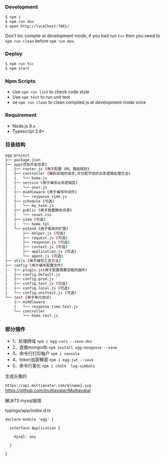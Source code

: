 
### Development

```bash
$ npm i
$ npm run dev
$ open http://localhost:7001/
```

Don't tsc compile at development mode, if you had run `tsc` then you need to `npm run clean` before `npm run dev`.

### Deploy

```bash
$ npm run tsc
$ npm start
```

### Npm Scripts

- Use `npm run lint` to check code style
- Use `npm test` to run unit test
- se `npm run clean` to clean compiled js at development mode once

### Requirement

- Node.js 8.x
- Typescript 2.8+

### 目录结构
```bash
egg-project
├── package.json
├── app(项目开发目录)
|   ├── router.js (用于配置 URL 路由规则)
│   ├── controller (解析前端的请求,并分配不同的业务逻辑处理方法)
│   |   └── home.js
│   ├── service (用于编写业务逻辑层)
│   |   └── user.js
│   ├── middleware (用于编写中间件)
│   |   └── response_time.js
│   ├── schedule (可选)
│   |   └── my_task.js
│   ├── public (用于放置静态资源)
│   |   └── reset.css
│   ├── view (可选)
│   |   └── home.tpl
│   └── extend (用于框架的扩展)
│       ├── helper.js (可选)
│       ├── request.js (可选)
│       ├── response.js (可选)
│       ├── context.js (可选)
│       ├── application.js (可选)
│       └── agent.js (可选)
├── utils (用于编写工具方法)
├── config (用于编写配置文件)
|   ├── plugin.js(用于配置需要加载的插件)
|   ├── config.default.js
│   ├── config.prod.js
|   ├── config.test.js (可选)
|   ├── config.local.js (可选)
|   └── config.unittest.js (可选)
└── test (用于单元测试)
    ├── middleware
    |   └── response_time.test.js
    └── controller
        └── home.test.js
```
### 部分插件

- 1、处理跨域 `npm i egg-cors --save-dev`
- 2、连接mongodb `npm install egg-mongoose --save`
- 3、命令行打印每户 `npm i consola`
- 4、token加密解密 `npm i egg-jwt --save `
- 5、命令行美化 `npm i chalk  log-symbols`




生成头像的

`https://api.multiavatar.com/${name}.svg`
https://github.com/multiavatar/Multiavatar



解决TS mysql报错

typings/app/index.d.ts
```
declare module 'egg' {

  interface Application {

    mysql: any

  }

}
```